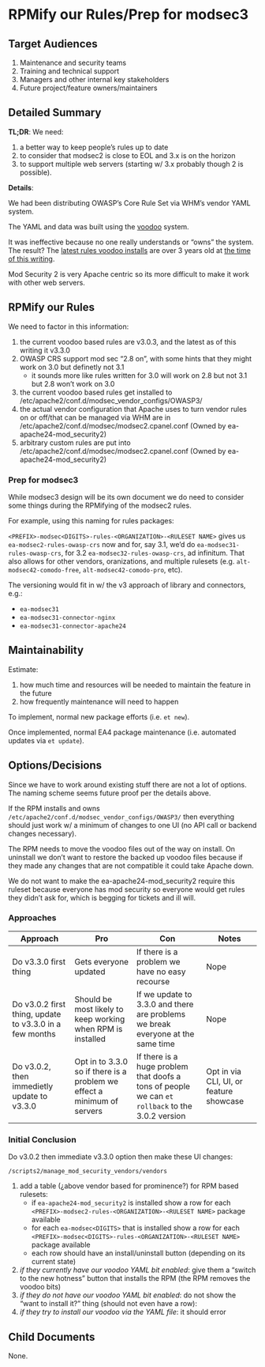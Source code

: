 # RPMify our Rules/Prep for modsec3

## Target Audiences

1. Maintenance and security teams
2. Training and technical support
3. Managers and other internal key stakeholders
4. Future project/feature owners/maintainers

## Detailed Summary

**TL;DR**: We need:

1. a better way to keep people’s rules up to date
2. to consider that modsec2 is close to EOL and 3.x is on the horizon
3. to support multiple web servers (starting w/ 3.x probably though 2 is possible).

**Details**:

We had been distributing OWASP’s Core Rule Set via WHM’s vendor YAML system.

The YAML and data was built using the [voodoo](https://enterprise.cpanel.net/projects/IDEV/repos/voodoo/browse) system.

It was ineffective because no one really understands or “owns” the system. The result? The [latest rules voodoo installs](https://github.com/coreruleset/coreruleset/releases/tag/v3.0.2) are over 3 years old at [the time of this writing](https://github.com/coreruleset/coreruleset/releases/tag/v3.3.0).

Mod Security 2 is very Apache centric so its more difficult to make it work with other web servers.

## RPMify our Rules

We need to factor in this information:

1. the current voodoo based rules are v3.0.3, and the latest as of this writing it v3.3.0
2. OWASP CRS support mod sec “2.8 on”, with some hints that they might work on 3.0 but definetly not 3.1
   * it sounds more like rules written for 3.0 will work on 2.8 but not 3.1 but 2.8 won’t work on 3.0
3. the current voodoo based rules get installed to /etc/apache2/conf.d/modsec_vendor_configs/OWASP3/
4. the actual vendor configuration that Apache uses to turn vendor rules on or off/that can be managed via WHM are in /etc/apache2/conf.d/modsec/modsec2.cpanel.conf (Owned by ea-apache24-mod_security2)
5. arbitrary custom rules are put into /etc/apache2/conf.d/modsec/modsec2.cpanel.conf (Owned by ea-apache24-mod_security2)

### Prep for modsec3

While modsec3 design will be its own document we do need to consider some things during the RPMifying of the modsec2 rules.

For example, using this naming for rules packages:

`<PREFIX>-modsec<DIGITS>-rules-<ORGANIZATION>-<RULESET NAME>` gives us `ea-modsec2-rules-owasp-crs` now and for, say 3.1, we’d do `ea-modsec31-rules-owasp-crs`, for 3.2 `ea-modsec32-rules-owasp-crs`, ad infinitum. That also allows for other vendors, oranizations, and multiple rulesets (e.g. `alt-modsec42-comodo-free`, `alt-modsec42-comodo-pro`, etc).

The versioning would fit in w/ the v3 approach of library and connectors, e.g.:

* `ea-modsec31`
* `ea-modsec31-connector-nginx`
* `ea-modsec31-connector-apache24`

## Maintainability

Estimate:

1. how much time and resources will be needed to maintain the feature in the future
2. how frequently maintenance will need to happen

To implement, normal new package efforts (i.e. `et new`).

Once implemented, normal EA4 package maintenance (i.e. automated updates via `et update`).

## Options/Decisions

Since we have to work around existing stuff there are not a lot of options. The naming scheme seems future proof per the details above.

If the RPM installs and owns `/etc/apache2/conf.d/modsec_vendor_configs/OWASP3/` then everything should just work w/ a minimum of changes to one UI (no API call or backend changes necessary).

The RPM needs to move the voodoo files out of the way on install. On uninstall we don’t want to restore the backed up voodoo files because if they made any changes that are not compatible it could take Apache down.

We do not want to make the ea-apache24-mod_security2 require this ruleset because everyone has mod security so everyone would get rules they didn’t ask for, which is begging for tickets and ill will.

### Approaches

| Approach | Pro | Con | Notes |
| ---------|-----|-----| ----- |
| Do v3.3.0 first thing | Gets everyone updated | If there is a problem we have no easy recourse | Nope |
| Do v3.0.2 first thing, update to v3.3.0 in a few months | Should be most likely to keep working when RPM is installed | If we update to 3.3.0 and there are problems we break everyone at the same time | Nope |
| Do v3.0.2, then immedietly update to v3.3.0 | Opt in to 3.3.0 so if there is a problem we effect a minimum of servers | If there is a huge problem that doofs a tons of people we can `et rollback` to the 3.0.2 version | Opt in via CLI, UI, or feature showcase |

### Initial Conclusion

Do v3.0.2 then immediate v3.3.0 option then make these UI changes:

`/scripts2/manage_mod_security_vendors/vendors`

1. add a table (¿above vendor based for prominence?) for RPM based rulesets:
   * if `ea-apache24-mod_security2` is installed show a row for each `<PREFIX>-modsec2-rules-<ORGANIZATION>-<RULESET NAME>` package available
   * for each `ea-modsec<DIGITS>` that is installed show a row for each `<PREFIX>-modsec<DIGITS>-rules-<ORGANIZATION>-<RULESET NAME>` package available
   * each row should have an install/uninstall button (depending on its current state)
2. _if they currently have our voodoo YAML bit enabled_: give them a “switch to the new hotness” button that installs the RPM (the RPM removes the voodoo bits)
3. _if they do not have our voodoo YAML bit enabled_: do not show the “want to install it?” thing (should not even have a row):
4. _if they try to install our voodoo via the YAML file_: it should error

## Child Documents

None.
